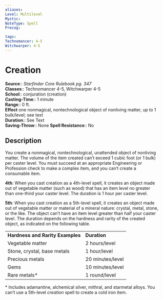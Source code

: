 ```yaml
---
aliases: 
Level: Multilevel
Mystic: 
NoteType: Spell
Precog: 

tags: 
Technomancer: 4-5
Witchwarper: 4-5
---
```


# Creation

**Source**:: _Starfinder Core Rulebook pg. 347_  
**Classes**:: Technomancer 4-5, Witchwarper 4-5  
**School**:: conjuration (creation)  
**Casting-Time**:: 1 minute  
**Range**:: 0 ft.  
**Effect** one nonmagical, nontechnological object of nonliving matter, up to 1 bulk/level; see text  
**Duration**:: See Text  
**Saving-Throw**:: None
**Spell Resistance**:: No

## Description

You create a nonmagical, nontechnological, unattended object of nonliving matter. The volume of the item created can’t exceed 1 cubic foot (or 1 bulk) per caster level. You must succeed at an appropriate Engineering or Profession check to make a complex item, and you can’t create a consumable item.

**4th**: When you cast creation as a 4th-level spell, it creates an object made out of vegetable matter (such as wood) that has an item level no greater than one-third your caster level. The duration is 1 hour per caster level.

**5th**: When you cast creation as a 5th-level spell, it creates an object made out of vegetable matter or material of a mineral nature: crystal, metal, stone, or the like. The object can’t have an item level greater than half your caster level. The duration depends on the hardness and rarity of the created object, as indicated on the following table.

<table><tbody><tr><td><b>Hardness and Rarity Examples</b></td><td><b>Duration</b></td></tr><tr><td>Vegetable matter</td><td>2 hours/level</td></tr><tr><td>Stone, crystal, base metals</td><td>1 hour/level</td></tr><tr><td>Precious metals</td><td>20 minutes/level</td></tr><tr><td>Gems</td><td>10 minutes/level</td></tr><tr><td>Rare metals*</td><td>1 round/level</td></tr></tbody></table>

\* Includes adamantine, alchemical silver, mithral, and starmetal alloys. You can’t use a 5th-level _creation_ spell to create a cold iron item.
